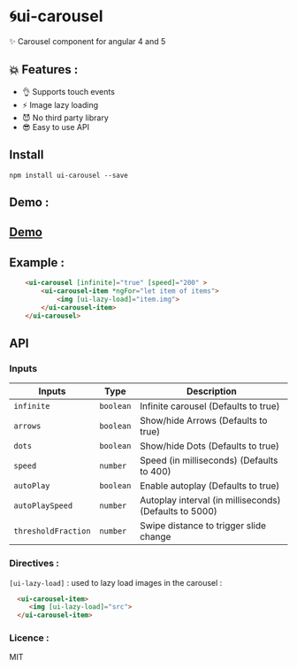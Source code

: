 ﻿# 🌀ui-carousel 

✨  Carousel component for angular 4 and 5

## 💥 Features :
- 👌 Supports touch events
- ⚡️ Image lazy loading
- 😈 No third party library
- 😎 Easy to use API
## Install
``` npm install ui-carousel --save ```

## Demo :

## [Demo](https://bougarfaoui.github.io/ui-carousel/)

## Example :
```html
    <ui-carousel [infinite]="true" [speed]="200" >
        <ui-carousel-item *ngFor="let item of items">
            <img [ui-lazy-load]="item.img">
        </ui-carousel-item>
    </ui-carousel>
```
## API

### Inputs 

Inputs              | Type            | Description                                                  
------------------- | --------------- | -----------                                           
`infinite`          | `boolean`       | Infinite carousel (Defaults to true)               
`arrows`            | `boolean`       | Show/hide Arrows (Defaults to true)                                                            
`dots`              | `boolean`       | Show/hide Dots (Defaults to true)       
`speed`             | `number`        | Speed (in milliseconds) (Defaults to 400)             
`autoPlay`          | `boolean`       | Enable autoplay (Defaults to true) 
`autoPlaySpeed`     | `number`        | Autoplay interval (in milliseconds) (Defaults to 5000)
`thresholdFraction` | `number`        | Swipe distance to trigger slide change

### Directives : 

```[ui-lazy-load]``` : used to lazy load images in the carousel :
```html
  <ui-carousel-item>
     <img [ui-lazy-load]="src">
  </ui-carousel-item>
```

### Licence : 

MIT

